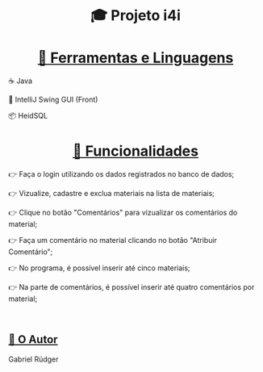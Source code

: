 <h1 align="center">🎓 Projeto i4i</h1>

<h1 align="center">
    <a href="https://youtu.be/oOp5fgR8S-I">🚀 Ferramentas e Linguagens </a>
</h1>
<p> ☕️ Java </p>
<p> 🌌 IntelliJ Swing GUI (Front)</p>
<p> 📦 HeidSQL </p>

<h1 align="center">
    <a href="https://pt-br.reactjs.org/">🌌 Funcionalidades </a>
</h1>
<p> 👉 Faça o login utilizando os dados registrados no banco de dados;</p>
<p> 👉 Vizualize, cadastre e exclua materiais na lista de materiais;</p>
<p> 👉 Clique no botão "Comentários" para vizualizar os comentários do material;</p>
<p> 👉 Faça um comentário no material clicando no botão "Atribuir Comentário";</p>
<p> 👉 No programa, é possível inserir até cinco materiais;</p>
<p> 👉 Na parte de comentários, é possível inserir até quatro comentários por material;</p>
<br>
<h2 align="left">
    <a href="https://pt-br.reactjs.org/">🦅 O Autor</a>
</h2>
<p>Gabriel Rüdger</p>
